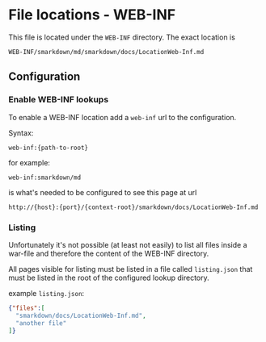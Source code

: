 # File locations - WEB-INF


This file is located under the ``WEB-INF`` directory. The exact location is

```
WEB-INF/smarkdown/md/smarkdown/docs/LocationWeb-Inf.md
```



## Configuration


### Enable WEB-INF lookups

To enable a WEB-INF location add a ``web-inf`` url to the configuration. 

Syntax:
```
web-inf:{path-to-root}
```


for example:
```
web-inf:smarkdown/md
``` 
is what's needed to be configured to see this page at url
```
http://{host}:{port}/{context-root}/smarkdown/docs/LocationWeb-Inf.md
```


### Listing

Unfortunately it's not possible (at least not easily) to list all files 
inside a war-file and therefore the content of the WEB-INF directory.


All pages visible for listing must be listed in a file called ``listing.json`` that
must be listed in the root of the configured lookup directory.


example ``listing.json``:

```json
{"files":[
  "smarkdown/docs/LocationWeb-Inf.md",
  "another file"
]}
```
